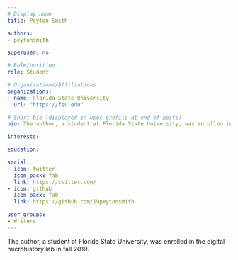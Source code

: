 ```yaml
---
# Display name
title: Peyton Smith

authors:
- peytonsmith

superuser: no

# Role/position
role: Student

# Organizations/Affiliations
organizations:
- name: Florida State University
  url: "https://fsu.edu"

# Short bio (displayed in user profile at end of posts)
bio: The author, a student at Florida State University, was enrolled in the digital microhistory lab in fall 2019.

interests:

education:

social:
- icon: twitter
  icon_pack: fab
  link: https://twitter.com/
- icon: github
  icon_pack: fab
  link: https://github.com/19peytonsmith

user_groups:
- Writers
---
```

The author, a student at Florida State University, was enrolled in the digital microhistory lab in fall 2019.


